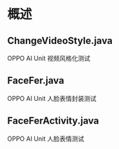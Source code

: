 # 概述

## ChangeVideoStyle.java

OPPO AI Unit 视频风格化测试

## FaceFer.java

OPPO AI Unit 人脸表情封装测试

## FaceFerActivity.java

OPPO AI Unit 人脸表情测试
